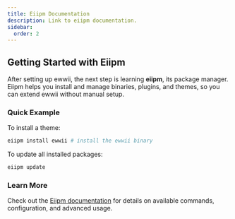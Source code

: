 ```yaml
---
title: Eiipm Documentation
description: Link to eiipm documentation.
sidebar:
  order: 2
---
```


## Getting Started with Eiipm

After setting up ewwii, the next step is learning **eiipm**, its package manager.  
Eiipm helps you install and manage binaries, plugins, and themes, so you can extend ewwii without manual setup.

### Quick Example

To install a theme:

```bash
eiipm install ewwii # install the ewwii binary
```

To update all installed packages:

```bash
eiipm update
```

### Learn More

Check out the [Eiipm documentation](https://ewwii-sh.github.io/eiipm) for details on available commands, configuration, and advanced usage.
